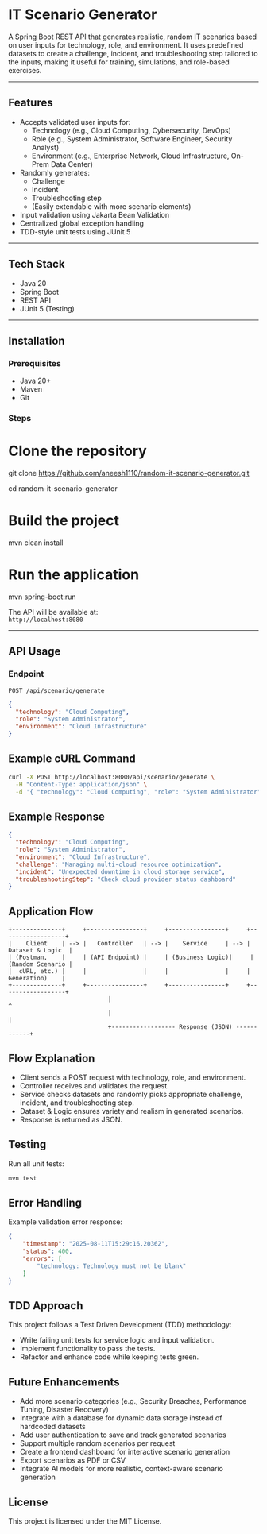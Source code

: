 # IT Scenario Generator

A Spring Boot REST API that generates realistic, random IT scenarios based on user inputs for technology, role, and environment. It uses predefined datasets to create a challenge, incident, and troubleshooting step tailored to the inputs, making it useful for training, simulations, and role-based exercises.

---

## Features

- Accepts validated user inputs for:  
  - Technology (e.g., Cloud Computing, Cybersecurity, DevOps)  
  - Role (e.g., System Administrator, Software Engineer, Security Analyst)  
  - Environment (e.g., Enterprise Network, Cloud Infrastructure, On-Prem Data Center)  
- Randomly generates:  
  - Challenge  
  - Incident  
  - Troubleshooting step  
  - (Easily extendable with more scenario elements)  
- Input validation using Jakarta Bean Validation  
- Centralized global exception handling  
- TDD-style unit tests using JUnit 5  

---

## Tech Stack

- Java 20  
- Spring Boot  
- REST API  
- JUnit 5 (Testing)  

---

## Installation

### Prerequisites

- Java 20+  
- Maven  
- Git  

### Steps

# Clone the repository
git clone https://github.com/aneesh1110/random-it-scenario-generator.git

cd random-it-scenario-generator

# Build the project
mvn clean install

# Run the application
mvn spring-boot:run

The API will be available at:  
`http://localhost:8080`

---

## API Usage

### Endpoint

`POST /api/scenario/generate`

```json
{
  "technology": "Cloud Computing",
  "role": "System Administrator",
  "environment": "Cloud Infrastructure"
}
```

## Example cURL Command

```bash
curl -X POST http://localhost:8080/api/scenario/generate \
  -H "Content-Type: application/json" \
  -d '{ "technology": "Cloud Computing", "role": "System Administrator", "environment": "Cloud Infrastructure" }'
```

## Example Response

```json
{
  "technology": "Cloud Computing",
  "role": "System Administrator",
  "environment": "Cloud Infrastructure",
  "challenge": "Managing multi-cloud resource optimization",
  "incident": "Unexpected downtime in cloud storage service",
  "troubleshootingStep": "Check cloud provider status dashboard"
}
```

## Application Flow

```plaintext
+--------------+     +----------------+     +----------------+     +------------------+
|    Client    | --> |   Controller   | --> |    Service     | --> | Dataset & Logic  |
| (Postman,    |     | (API Endpoint) |     | (Business Logic)|     | (Random Scenario |
|  cURL, etc.) |     |                |     |                |     |   Generation)    |
+--------------+     +----------------+     +----------------+     +------------------+
                            |                                               ^
                            |                                               |
                            +------------------ Response (JSON) ------------+

```

## Flow Explanation

- Client sends a POST request with technology, role, and environment.  
- Controller receives and validates the request.  
- Service checks datasets and randomly picks appropriate challenge, incident, and troubleshooting step.  
- Dataset & Logic ensures variety and realism in generated scenarios.  
- Response is returned as JSON.

## Testing

Run all unit tests:

```bash
mvn test
```

## Error Handling

Example validation error response:

```json
{
    "timestamp": "2025-08-11T15:29:16.20362",
    "status": 400,
    "errors": [
        "technology: Technology must not be blank"
    ]
}
```

## TDD Approach

This project follows a Test Driven Development (TDD) methodology:

- Write failing unit tests for service logic and input validation.
- Implement functionality to pass the tests.
- Refactor and enhance code while keeping tests green.

## Future Enhancements

- Add more scenario categories (e.g., Security Breaches, Performance Tuning, Disaster Recovery)
- Integrate with a database for dynamic data storage instead of hardcoded datasets
- Add user authentication to save and track generated scenarios
- Support multiple random scenarios per request
- Create a frontend dashboard for interactive scenario generation
- Export scenarios as PDF or CSV
- Integrate AI models for more realistic, context-aware scenario generation

## License

This project is licensed under the MIT License.
